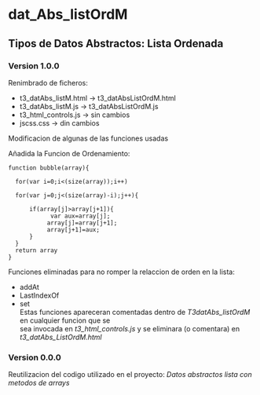 # dat_Abs_listOrdM  
## Tipos de Datos Abstractos: Lista Ordenada  
### Version 1.0.0  
Renimbrado de ficheros:  
* t3_datAbs_listM.html -> t3_datAbsListOrdM.html  
* t3_datAbs_listM.js -> t3_datAbsListOrdM.js  
* t3_html_controls.js -> sin cambios  
* jscss.css -> din cambios  
  
Modificacion de algunas de las funciones usadas  
  
Añadida la Funcion de Ordenamiento:  
```[javascript]
function bubble(array){  
  
  for(var i=0;i<(size(array));i++)  
  
  for(var j=0;j<(size(array)-i);j++){  
  
      if(array[j]>array[j+1]){  
            var aux=array[j];  
           array[j]=array[j+1];  
           array[j+1]=aux;  
      }  
  }  
  return array  
}  
```

Funciones eliminadas para no romper la relaccion de orden en la lista:  
* addAt  
* LastIndexOf  
* set  
Estas funciones apareceran comentadas dentro de *T3datAbs_listOrdM* en cualquier funcion que se  
sea invocada en *t3_html_controls.js* y se eliminara (o comentara) en *t3_datAbs_ListOrdM.html*
  

### Version 0.0.0  
Reutilizacion del codigo utilizado en el proyecto: *Datos abstractos lista con metodos de arrays*